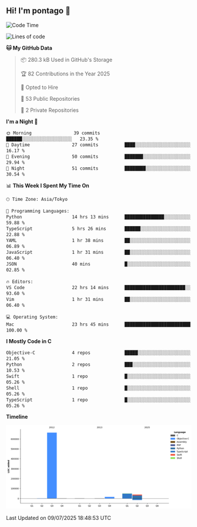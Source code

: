 ## Hi! I'm pontago 👋

<!--START_SECTION:waka-->
![Code Time](http://img.shields.io/badge/Code%20Time-410%20hrs%2031%20mins-blue)

![Lines of code](https://img.shields.io/badge/From%20Hello%20World%20I%27ve%20Written-768.9%20thousand%20lines%20of%20code-blue)

**🐱 My GitHub Data** 

> 📦 280.3 kB Used in GitHub's Storage 
 > 
> 🏆 82 Contributions in the Year 2025
 > 
> 💼 Opted to Hire
 > 
> 📜 53 Public Repositories 
 > 
> 🔑 2 Private Repositories 
 > 
**I'm a Night 🦉** 

```text
🌞 Morning                39 commits          ██████░░░░░░░░░░░░░░░░░░░   23.35 % 
🌆 Daytime                27 commits          ████░░░░░░░░░░░░░░░░░░░░░   16.17 % 
🌃 Evening                50 commits          ███████░░░░░░░░░░░░░░░░░░   29.94 % 
🌙 Night                  51 commits          ████████░░░░░░░░░░░░░░░░░   30.54 % 
```


📊 **This Week I Spent My Time On** 

```text
🕑︎ Time Zone: Asia/Tokyo

💬 Programming Languages: 
Python                   14 hrs 13 mins      ███████████████░░░░░░░░░░   59.88 % 
TypeScript               5 hrs 26 mins       ██████░░░░░░░░░░░░░░░░░░░   22.88 % 
YAML                     1 hr 38 mins        ██░░░░░░░░░░░░░░░░░░░░░░░   06.89 % 
JavaScript               1 hr 31 mins        ██░░░░░░░░░░░░░░░░░░░░░░░   06.40 % 
JSON                     40 mins             █░░░░░░░░░░░░░░░░░░░░░░░░   02.85 % 

🔥 Editors: 
VS Code                  22 hrs 14 mins      ███████████████████████░░   93.60 % 
Vim                      1 hr 31 mins        ██░░░░░░░░░░░░░░░░░░░░░░░   06.40 % 

💻 Operating System: 
Mac                      23 hrs 45 mins      █████████████████████████   100.00 % 
```

**I Mostly Code in C** 

```text
Objective-C              4 repos             █████░░░░░░░░░░░░░░░░░░░░   21.05 % 
Python                   2 repos             ███░░░░░░░░░░░░░░░░░░░░░░   10.53 % 
Swift                    1 repo              █░░░░░░░░░░░░░░░░░░░░░░░░   05.26 % 
Shell                    1 repo              █░░░░░░░░░░░░░░░░░░░░░░░░   05.26 % 
TypeScript               1 repo              █░░░░░░░░░░░░░░░░░░░░░░░░   05.26 % 
```



**Timeline**

![Lines of Code chart](https://raw.githubusercontent.com/pontago/pontago/main/assets/bar_graph.png)


 Last Updated on 09/07/2025 18:48:53 UTC
<!--END_SECTION:waka-->
